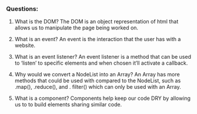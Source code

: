 ### Questions:
1. What is the DOM?
    The DOM is an object representation of html that allows us to manipulate the page being worked on.

2. What is an event?
    An event is the interaction that the user has with a website.

3. What is an event listener?
    An event listener is a method that can be used to ‘listen’ to specific elements and when chosen it’ll activate a callback.

4. Why would we convert a NodeList into an Array?
	An Array has more methods  that could be used with compared to the NodeList, such as .map(), .reduce(), and . filter() which can only be used with an Array.

5. What is a component? 
	Components help keep our code DRY by allowing  us to to build elements sharing similar code.
